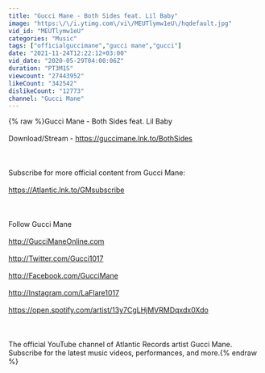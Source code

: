 ```yaml
---
title: "Gucci Mane - Both Sides feat. Lil Baby"
image: "https:\/\/i.ytimg.com\/vi\/MEUTlymw1eU\/hqdefault.jpg"
vid_id: "MEUTlymw1eU"
categories: "Music"
tags: ["officialguccimane","gucci mane","gucci"]
date: "2021-11-24T12:22:12+03:00"
vid_date: "2020-05-29T04:00:06Z"
duration: "PT3M1S"
viewcount: "27443952"
likeCount: "342542"
dislikeCount: "12773"
channel: "Gucci Mane"
---
```

{% raw %}Gucci Mane - Both Sides feat. Lil Baby<br /><br />Download/Stream - <a rel="nofollow" target="blank" href="https://guccimane.lnk.to/BothSides">https://guccimane.lnk.to/BothSides</a><br /><br /><br /><br />Subscribe for more official content from Gucci Mane:<br /><br /><a rel="nofollow" target="blank" href="https://Atlantic.lnk.to/GMsubscribe">https://Atlantic.lnk.to/GMsubscribe</a><br /><br /><br /><br />Follow Gucci Mane<br /><br /><a rel="nofollow" target="blank" href="http://GucciManeOnline.com">http://GucciManeOnline.com</a><br /><br /><a rel="nofollow" target="blank" href="http://Twitter.com/Gucci1017">http://Twitter.com/Gucci1017</a><br /><br /><a rel="nofollow" target="blank" href="http://Facebook.com/GucciMane">http://Facebook.com/GucciMane</a><br /><br /><a rel="nofollow" target="blank" href="http://Instagram.com/LaFlare1017">http://Instagram.com/LaFlare1017</a><br /><br /><a rel="nofollow" target="blank" href="https://open.spotify.com/artist/13y7CgLHjMVRMDqxdx0Xdo">https://open.spotify.com/artist/13y7CgLHjMVRMDqxdx0Xdo</a><br /><br /><br /><br />The official YouTube channel of Atlantic Records artist Gucci Mane. Subscribe for the latest music videos, performances, and more.{% endraw %}
